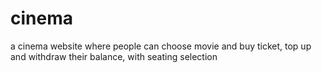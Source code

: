 # cinema
a cinema website where people can choose movie and buy ticket, top up and withdraw their balance, with seating selection
